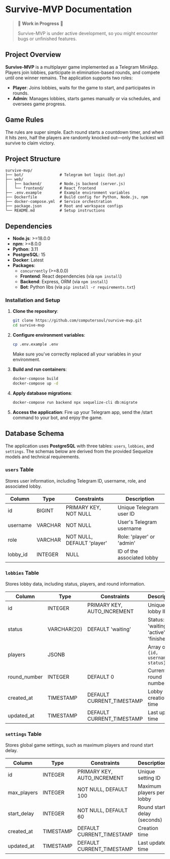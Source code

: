 # Survive-MVP Documentation

> 🚧 **Work in Progress** 🚧
> 
> Survive-MVP is under active development, so you might encounter bugs or unfinished features.

## Project Overview

**Survive-MVP** is a multiplayer game implemented as a Telegram MiniApp. Players join lobbies, participate in elimination-based rounds, and compete until one winner remains. The application supports two roles:

- **Player**: Joins lobbies, waits for the game to start, and participates in rounds.
- **Admin**: Manages lobbies, starts games manually or via schedules, and oversees game progress.

## Game Rules

The rules are super simple. Each round starts a countdown timer, and when it hits zero, half the players are randomly knocked out—only the luckiest will survive to claim victory.

## Project Structure

```
survive-mvp/
├── bot/                # Telegram bot logic (bot.py)
├── web/
│   ├── backend/        # Node.js backend (server.js)
│   └── frontend/       # React frontend
├── .env.example        # Example environment variables
├── Dockerfile          # Build config for Python, Node.js, npm
├── docker-compose.yml  # Service orchestration
├── package.json        # Root and workspace configs
└── README.md           # Setup instructions
```

## Dependencies

- **Node.js**: >=18.0.0
- **npm**: >=8.0.0
- **Python**: 3.11
- **PostgreSQL**: 15
- **Docker**: Latest
- **Packages**:
  - `concurrently` (>=8.0.0)
  - **Frontend**: React dependencies (via `npm install`)
  - **Backend**: Express, ORM (via `npm install`)
  - **Bot**: Python libs (via `pip install -r requirements.txt`)

### Installation and Setup

1. **Clone the repository**:

   ```bash
   git clone https://github.com/computersoul/survive-mvp.git
   cd survive-mvp
   ```

2. **Configure environment variables**:

   ```bash
   cp .env.example .env
   ```
   Make sure you’ve correctly replaced all your variables in your environment.

3. **Build and run containers**:

   ```bash
   docker-compose build
   docker-compose up -d
   ```

4. **Apply database migrations**:

   ```bash
   docker-compose run backend npx sequelize-cli db:migrate
   ```

5. **Access the application**:
   Fire up your Telegram app, send the /start command to your  bot, and enjoy the game.


## Database Schema

The application uses **PostgreSQL** with three tables: `users`, `lobbies`, and `settings`. The schemas below are derived from the provided Sequelize models and technical requirements.

### `users` Table

Stores user information, including Telegram ID, username, role, and associated lobby.

| Column | Type | Constraints | Description |
| --- | --- | --- | --- |
| id | BIGINT | PRIMARY KEY, NOT NULL | Unique Telegram user ID |
| username | VARCHAR | NOT NULL | User's Telegram username |
| role | VARCHAR | NOT NULL, DEFAULT 'player' | Role: 'player' or 'admin' |
| lobby_id | INTEGER | NULL | ID of the associated lobby |

### `lobbies` Table

Stores lobby data, including status, players, and round information.

| Column | Type | Constraints | Description |
| --- | --- | --- | --- |
| id | INTEGER | PRIMARY KEY, AUTO_INCREMENT | Unique lobby ID |
| status | VARCHAR(20) | DEFAULT 'waiting' | Status: 'waiting', 'active', 'finished' |
| players | JSONB |  | Array of `{id, username, status}` |
| round_number | INTEGER | DEFAULT 0 | Current round number |
| created_at | TIMESTAMP | DEFAULT CURRENT_TIMESTAMP | Lobby creation time |
| updated_at | TIMESTAMP | DEFAULT CURRENT_TIMESTAMP | Last update time |

### `settings` Table

Stores global game settings, such as maximum players and round start delay.

| Column | Type | Constraints | Description |
| --- | --- | --- | --- |
| id | INTEGER | PRIMARY KEY, AUTO_INCREMENT | Unique setting ID |
| max_players | INTEGER | NOT NULL, DEFAULT 100 | Maximum players per lobby |
| start_delay | INTEGER | NOT NULL, DEFAULT 60 | Round start delay (seconds) |
| created_at | TIMESTAMP | DEFAULT CURRENT_TIMESTAMP | Creation time |
| updated_at | TIMESTAMP | DEFAULT CURRENT_TIMESTAMP | Last update time |

